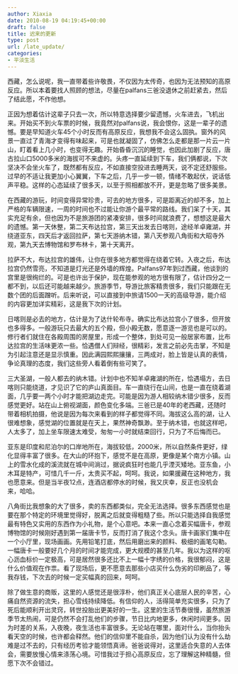 ```yaml
---
author: Xiaxia
date: 2010-08-19 04:19:45+00:00
draft: false
title: 迟来的更新
type: post
url: /late_update/
categories:
- 平淡生活
---
```


西藏，怎么说呢，我一直带着些许敬畏，不仅因为太传奇，也因为无法预知的高原反应。所以本着要找人照顾的想法，尽量在palfans三爸没退休之前赶紧去，然后了结此愿，不作他想。

 

正因为想着估计这辈子只去一次，所以特意选择要少留遗憾，火车进去，飞机出来。开始买不到火车票的时候，我竟然对palfans说，我会恨你，这是一辈子的遗憾。要是早知道火车45个小时反而有高原反应，我想我不会这么固执。窗外的风景一直过了青海才变得有味起来，可是也就凝固了，仿佛怎么走都是那一片云一片山，盯着看上几小时，也变得无趣。开始昏昏沉沉的睡觉，也因此加剧了反应，唐古拉山口5000多米的海拔可不来虚的。头疼一直延续到下车，我们俩都说，下次坚决不会坐火车了，既然都有反应，不如直接空投进去睡两天，说不定还舒服些。过早的不适让我更加小心翼翼，下车之后，几乎一步一顿，情绪不敢起伏，说话低声平稳。这样的心态延续了很多天，以至于照相都放不开，更是忽略了很多美景。

 

在西藏的游玩，时间变得异常珍贵，可去的地方很多，可是距离近的却不多，加上严格的车辆限速，一周的时间也不过能让你游个最平常的路线。我们呆了十天，其实充足有余，但也因为不是旅游团的紧凑安排，很多时间就浪费了，想想这是最大的遗憾。第一天休整，第二天布达拉宫，第三天出发去日喀则，途经羊卓雍湖，并绕道亚东，四天后才返回拉萨，第七天游纳木错，第八天参观八角街和大昭寺外观，第九天去博物馆和罗布林卡，第十天离开。

 

拉萨不大，布达拉宫的雄伟，让你在很多地方都觉得在绕着它转。入夜之后，布达拉宫仍然雪亮，不知道是灯光还是外墙的辉煌。Palfans97年到过西藏，他谈到的宫里是很绚烂的。可是也许出于保护，现在能参观的地方很有限了，估计四分之一都不到，以后还可能越来越少。旅游季节，导游比旅客精贵很多，我们只能跟在无数个团的后面蹭听。后来听说，可以直接到中旅请1500一天的高级导游，能介绍的内容更加详实精彩，这是我下次的计划。

 

日喀则是必去的地方，估计是为了达什轮布寺。确实比布达拉宫小了很多，但开放也多得多。一般游玩只去最大的五个殿，但小殿无数，愿意逐一游览也是可以的。修行者们就住在各殿周围的房屋里，形成一个整体，到处可见一般居家布置，比布达拉宫的生活味更浓一些。恰遇僧人们辩经，很精彩，发言之前必先击掌，不知是为引起注意还是显示慎重。因此满园熙熙攘攘，三两成对，脸上皆是认真的表情，争论真理的态度，我们这些旁人看着倒有些可笑了。

 

三大圣湖，一般人都去的纳木错。计划中也不知羊卓雍湖的所在，恰遇塌方，去日喀则只能绕道，才见识了它的庐山真面目。车一直绕行在山间，也是一直在绕着湖面，几乎要一两个小时才能把湖边走完。可能是因为游人相较纳木错少很多，反而感觉更好。站在山上俯视湖面，颜色变化多端。三爸已是40年的老西藏，还随时带着相机拍摄，他说是因为每次来看到的样子都觉得不同。海拔这么高的湖，让人很难想象，感觉湖的位置就是在天上，果然神奇飘渺。至于纳木错，也就这样吧，人太多了，加上坐车限速太难受，匆匆一小时就结束回行，只为了不后悔而已。

 

亚东是印度和尼泊尔的口岸地所在，海拔较低，2000米，所以自然条件更好，绿化显得丰富了很多。在大山的环抱下，感觉不是在高原，更像是某个南方小镇。山上的雪水化成的溪流就在城中间淌过，据说疯狂时也能几乎湮灭矮地。亚东鱼，小木耳是特产，可惜几千一斤，太贵买不起，呵呵。我说，如果援藏在这种地方，我也愿意来。但是当半夜12点，连酒店都停水的时候，我又庆幸，反正也没机会来，哈哈。

 

八角街比我想象的大了很多，卖的东西都类似，完全无法选择。很多东西感觉也是要在那个特定的环境里觉得好，脱离之后就变得粗糙了些。所以只能选择自我感觉最有特色又实用的东西作为小礼物，是个心意吧。本来一直心念着买幅唐卡，参观博物馆的时候刚好遇到第一届唐卡节，反而打消了我这个念头。唐卡画家们集中在一个小厅里，现场画画。先用铅笔打底，然后用磨出来的颜料、极细的画笔勾勒。一幅唐卡一般要好几个月的时间才能完成，更大规模的甚至几年。我以为这样的呕心沥血标价一定极高，可是居然很多还比不上一幅十字绣的价格，我很郁闷，这是什么价值观在作祟。看了现场后，更不愿意去那些小店买什么伪劣的印刷品了，等我存钱，下次去的时候一定买幅真的回来，呵呵。

 

除了做生意的商贩，这里的人感觉还是很淳朴，他们真正关心底层人民的辛苦，心痛自然资源的流失，担心雪线持续降低。有信仰的人，活得简单充实很多，只为了死后能顺利开出灵窍，转世投胎出更美好的一生。这里的生活节奏很慢，虽然旅游季节太热闹，可是仍然不会打乱他们的步骤，节日比内地更多，休闲时间更多。因为时差的关系，入夜晚，夜生活也丰富很多。无论站在哪里，面对什么，当你抬头看天空的时候，也许都会释然。他们的信仰里不能自杀，因为他们认为没有什么劫难是过不去的，只有经历考验才能领悟真谛。爸爸说得对，这里适合失意的人去体会，需要放慢心情来涤荡心境。可惜我过于担心高原反应，忘了理解这种精髓，但愿下次不会错过。
